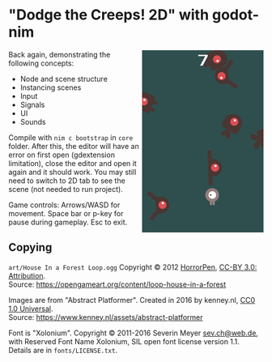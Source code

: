 # "Dodge the Creeps! 2D" with godot-nim

<img align="right" src="art/dtc2d_preview.png" alt="A small and lonely creature trying its best to survive by avoiding a sea of other strange creatures."/>

Back again, demonstrating the following concepts:
- Node and scene structure
- Instancing scenes
- Input
- Signals
- UI
- Sounds

Compile with `nim c bootstrap` in `core` folder. After this, the editor will have an error on first open (gdextension limitation), close the editor and open it again and it should work. You may still need to switch to 2D tab to see the scene (not needed to run project).

Game controls: Arrows/WASD for movement. Space bar or p-key for pause during gameplay. Esc to exit.

## Copying

`art/House In a Forest Loop.ogg` Copyright &copy; 2012 [HorrorPen](https://opengameart.org/users/horrorpen), [CC-BY 3.0: Attribution](http://creativecommons.org/licenses/by/3.0/). 
<br/>Source: https://opengameart.org/content/loop-house-in-a-forest

Images are from "Abstract Platformer". Created in 2016 by kenney.nl, [CC0 1.0 Universal](http://creativecommons.org/publicdomain/zero/1.0/). <br/>Source: https://www.kenney.nl/assets/abstract-platformer

Font is "Xolonium". Copyright &copy; 2011-2016 Severin Meyer <sev.ch@web.de>, <br/>with Reserved Font Name Xolonium, SIL open font license version 1.1. Details are in `fonts/LICENSE.txt`.
